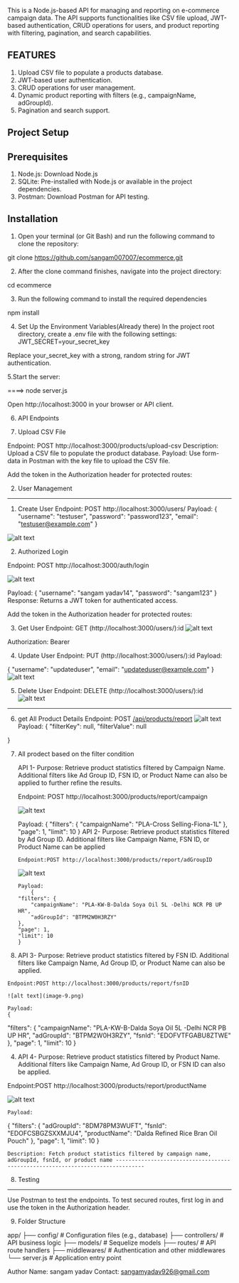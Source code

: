 This is a Node.js-based API for managing and reporting on e-commerce campaign data. The API supports functionalities like CSV file upload, JWT-based authentication, CRUD operations for users, and product reporting with filtering, pagination, and search capabilities.

FEATURES
-----------------------------------------------------------
1. Upload CSV file to populate a products database.
2. JWT-based user authentication.
3. CRUD operations for user management.
4. Dynamic product reporting with filters (e.g., campaignName, adGroupId).
5. Pagination and search support.

Project Setup
-----------------------------------------------------------
Prerequisites
-------------
1. Node.js: Download Node.js
2. SQLite: Pre-installed with Node.js or available in the project dependencies.
3. Postman: Download Postman for API testing.

Installation
------------------------------------------------------------
1. Open your terminal (or Git Bash) and run the following command to clone the repository:

git clone https://github.com/sangam007007/ecommerce.git

2. After the clone command finishes, navigate into the project directory:

cd ecommerce


3. Run the following command to install the required dependencies

npm install

4. Set Up the Environment Variables(Already there)
In the project root directory, create a .env file with the following settings:
JWT_SECRET=your_secret_key

Replace your_secret_key with a strong, random string for JWT authentication.


5.Start the server:

====> node server.js 

Open http://localhost:3000 in your browser or API client.

6. API Endpoints

1. Upload CSV File

Endpoint: POST http://localhost:3000/products/upload-csv
Description: Upload a CSV file to populate the product database.
Payload:
Use form-data in Postman with the key file to upload the CSV file.

Add the token in the Authorization header for protected routes:

2. User Management
------------------------------------------------------------------
 1. Create User
Endpoint: POST http://localhost:3000/users/
Payload:
{
  "username": "testuser",
  "password": "password123",
  "email": "testuser@example.com"
}

![alt text](image.png)

 2. Authorized Login

 Endpoint: POST http://localhost:3000/auth/login

 ![alt text](image-1.png)

 Payload:
 {
  "username": "sangam yadav14",
  "password": "sangam123"
}
Response: Returns a JWT token for authenticated access.

Add the token in the Authorization header for protected routes:

 3. Get User
Endpoint: GET (http://localhost:3000/users/):id
![alt text](image-2.png)

Authorization: Bearer <your-token>

4. Update User
Endpoint: PUT (http://localhost:3000/users/):id
Payload:

{
  "username": "updateduser",
  "email": "updateduser@example.com"
}
![alt text](image-3.png)

5. Delete User
Endpoint: DELETE (http://localhost:3000/users/):id
![alt text](image-4.png)
--------------------------------------------------------------
6. get All Product Details 
Endpoint: POST [/api/products/report](http://localhost:3000/products/report)
![alt text](image-5.png)
Payload:
{
  "filterKey": null,
  "filterValue": null

}

 7. All prodect based on the filter condition

    API 1- Purpose: Retrieve product statistics filtered by Campaign Name. Additional filters like Ad Group ID, FSN ID, or Product Name can also be applied to further refine the results.
    
    Endpoint: POST http://localhost:3000/products/report/campaign

    ![alt text](image-6.png)

    Payload:
    {
        "filters": {
            "campaignName": "PLA-Cross Selling-Fiona-1L"
            },
         "page": 1,
         "limit": 10
        }
     API 2-  Purpose: Retrieve product statistics filtered by Ad Group ID. Additional filters like Campaign Name, FSN ID, or Product Name can be applied
    
        Endpoint:POST http://localhost:3000/products/report/adGroupID

    ![alt text](image-7.png)

        Payload:
            {
        "filters": {
            "campaignName": "PLA-KW-B-Dalda Soya Oil 5L -Delhi NCR PB UP HR",
            "adGroupId": "BTPM2W0H3RZY"
        },
        "page": 1,
        "limit": 10
        }
   3. API 3- Purpose:  Retrieve product statistics filtered by FSN ID. Additional filters like Campaign Name, Ad Group ID, or Product Name can also be applied.

    
    Endpoint:POST http://localhost:3000/products/report/fsnID

    ![alt text](image-9.png)

    Payload:
    {
  "filters": {
    "campaignName": "PLA-KW-B-Dalda Soya Oil 5L -Delhi NCR PB UP HR",
    "adGroupId": "BTPM2W0H3RZY",
    "fsnId": "EDOFVTFGABU8ZTWE"
  },
  "page": 1,
  "limit": 10
}

 4. API 4- Purpose:  Retrieve product statistics filtered by Product Name. Additional filters like Campaign Name, Ad Group ID, or FSN ID can also be applied.

   Endpoint:POST http://localhost:3000/products/report/productName

   ![alt text](image-10.png)

    Payload:
   {
  "filters": {
        "adGroupId": "8DM78PM3WUFT",
        "fsnId": "EDOFCSBGZSXXMJU4",
        "productName": "Dalda Refined Rice Bran Oil Pouch"
  },
  "page": 1,
  "limit": 10
}


    Description: Fetch product statistics filtered by campaign name, adGroupId, fsnId, or product name -------------------------------------------------------------------------------
8. Testing
--------------------------------
Use Postman to test the endpoints.
To test secured routes, first log in and use the token in the Authorization header.

9. Folder Structure

app/
├── config/            # Configuration files (e.g., database)
├── controllers/       # API business logic
├── models/            # Sequelize models
├── routes/            # API route handlers
├── middlewares/       # Authentication and other middlewares
└── server.js           # Application entry point

Author
Name: sangam yadav
Contact: sangamyadav926@gmail.com
